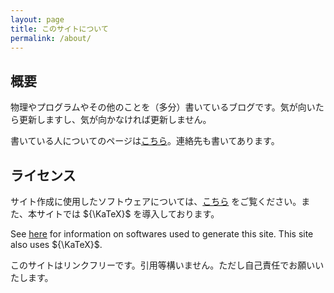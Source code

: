 ```yaml
---
layout: page
title: このサイトについて
permalink: /about/
---
```


## 概要
物理やプログラムやその他のことを（多分）書いているブログです。気が向いたら更新しますし、気が向かなければ更新しません。

書いている人についてのページは<a href="https://skrbcr.github.io/" target="_blank">こちら</a>。連絡先も書いてあります。

## ライセンス
サイト作成に使用したソフトウェアについては、<a href="https://github.com/skrbcr/blog/blob/main/LICENSE.md" target="_blank">こちら</a> をご覧ください。また、本サイトでは ${\KaTeX}$ を導入しております。

See <a href="https://github.com/skrbcr/blog/blob/main/LICENSE.md" target="_blank">here</a> for information on softwares used to generate this site. This site also uses ${\KaTeX}$.

このサイトはリンクフリーです。引用等構いません。ただし自己責任でお願いいたします。
